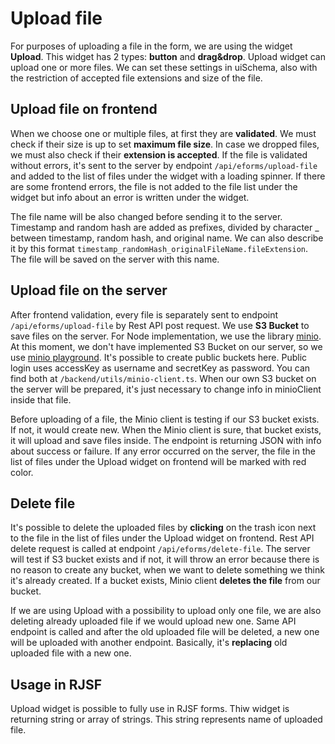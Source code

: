 # Upload file
For purposes of uploading a file in the form, we are using the widget **Upload**. This widget has 2 types: **button** and **drag&drop**.
Upload widget can upload one or more files. We can set these settings in uiSchema, also with the restriction of accepted file extensions and size of the file.

## Upload file on frontend
When we choose one or multiple files, at first they are **validated**. We must check if their size is up to set **maximum file size**.
In case we dropped files, we must also check if their **extension is accepted**. If the file is validated without errors,
it's sent to the server by endpoint `/api/eforms/upload-file` and added to the list of files under the widget with a loading spinner.
If there are some frontend errors, the file is not added to the file list under the widget but info about an error is written under the widget.

The file name will be also changed before sending it to the server. Timestamp and random hash are added as prefixes,
divided by character _ between timestamp, random hash, and original name. We can also describe it by this format
`timestamp_randomHash_originalFileName.fileExtension`. The file will be saved on the server with this name.

## Upload file on the server
After frontend validation, every file is separately sent to endpoint `/api/eforms/upload-file` by Rest API post request.
We use **S3 Bucket** to save files on the server. For Node implementation, we use the library [minio](https://www.npmjs.com/package/minio).
At this moment, we don't have implemented S3 Bucket on our server, so we use [minio playground](https://play.min.io).
It's possible to create public buckets here. Public login uses accessKey as username and secretKey as password.
You can find both at `/backend/utils/minio-client.ts`. When our own S3 bucket on the server will be prepared, it's just
necessary to change info in minioClient inside that file.

Before uploading of a file, the Minio client is testing if our S3 bucket exists. If not, it would create new. When the Minio client is sure,
that bucket exists, it will upload and save files inside. The endpoint is returning JSON with info about success or failure.
If any error occurred on the server, the file in the list of files under the Upload widget on frontend will be marked with red color.

## Delete file
It's possible to delete the uploaded files by **clicking** on the trash icon next to the file in the list of files under the Upload widget on frontend.
Rest API delete request is called at endpoint `/api/eforms/delete-file`. The server will test if S3 bucket exists and if not,
it will throw an error because there is no reason to create any bucket, when we want to delete something we think it's already created.
If a bucket exists, Minio client **deletes the file** from our bucket.

If we are using Upload with a possibility to upload only one file, we are also deleting already uploaded file if we would upload new one.
Same API endpoint is called and after the old uploaded file will be deleted, a new one will be uploaded with another endpoint.
Basically, it's **replacing** old uploaded file with a new one.

## Usage in RJSF
Upload widget is possible to fully use in RJSF forms. Thiw widget is returning string or array of strings.
This string represents name of uploaded file.
